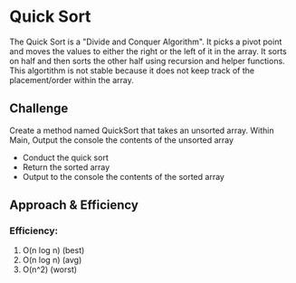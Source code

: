# Quick Sort
The Quick Sort is a "Divide and Conquer Algorithm".  It picks a pivot point and moves the values to either the right or the left of it in the array.  It sorts on half and then sorts the other half using recursion and helper functions.  This algortithm is not stable because it does not keep track of the placement/order within the array.

## Challenge
Create a method named QuickSort that takes an unsorted array.
Within Main, Output the console the contents of the unsorted array
- Conduct the quick sort
- Return the sorted array
- Output to the console the contents of the sorted array

## Approach & Efficiency
### Efficiency:
1. O(n log n) (best)
2. O(n log n) (avg)
3. O(n^2) (worst)